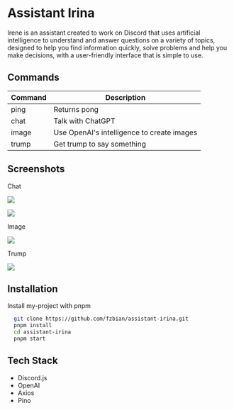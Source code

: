 
# Assistant Irina

Irene is an assistant created to work on Discord that uses artificial intelligence to understand and answer questions on a variety of topics, designed to help you find information quickly, solve problems and help you make decisions, with a user-friendly interface that is simple to use.

## Commands

| Command      | Description |
| ----------- | ----------- |
| ping      | Returns pong |
| chat   | Talk with ChatGPT |
| image   | Use OpenAI's intelligence to create images |
| trump   | Get trump to say something |


## Screenshots

Chat

![](https://media.discordapp.net/attachments/1045358752028692490/1062829871572713522/image.png)

![](https://media.discordapp.net/attachments/1045358752028692490/1062830328160456754/image.png)

Image

![](https://media.discordapp.net/attachments/1045358752028692490/1062830655647531071/image.png)

Trump

![](https://media.discordapp.net/attachments/1045358752028692490/1062830863911493652/image.png)

## Installation

Install my-project with pnpm

```bash
  git clone https://github.com/fzbian/assistant-irina.git
  pnpm install
  cd assistant-irina
  pnpm start
```
    
## Tech Stack

 - Discord.js
 - OpenAI
 - Axios
 - Pino

